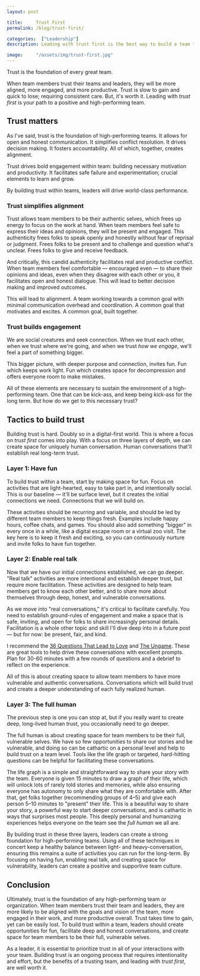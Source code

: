 ```yaml
---
layout: post

title:     Trust First
permalink: /blog/trust-first/

categories:  ["Leadership"]
description: Leading with trust first is the best way to build a team that is aligned, engaged, and productive.

image:     "/assets/img/trust-first.jpg"
---
```


Trust is the foundation of every great team.

When team members trust their teams and leaders, they will be more aligned, more engaged, and more productive. Trust is slow to gain and quick to lose; requiring consistent care. But, it's worth it. Leading with _trust first_ is your path to a positive and high-performing team.

## Trust matters

As I've said, trust is the foundation of high-performing teams. It allows for open and honest communication. It simplifies conflict resolution. It drives decision making. It fosters accountability. All of which, together, creates alignment.

Trust drives bold engagement within team: building necessary motivation and productivity. It facilitates safe failure and experimentation; crucial elements to learn and grow.

By building trust within teams, leaders will drive world-class performance.

### Trust simplifies alignment

Trust allows team members to be their authentic selves, which frees up energy to focus on the work at hand. When team members feel safe to express their ideas and opinions, they will be present and engaged. This authenticity frees folks to speak openly and honestly without fear of reprisal or judgment. Frees folks to be present and to challenge and question what's unclear. Frees folks to give and receive feedback.

And critically, this candid authenticity facilitates real and productive conflict. When team members feel comfortable  —  encouraged  even —  to share their opinions and ideas, even when they disagree with each other or you, it facilitates open and honest dialogue. This will lead to better decision making and improved outcomes.

This will lead to alignment. A team working towards a common goal with minimal communication overhead and coordination. A common goal that motivates and excites. A common goal, built together.

### Trust builds engagement

 We are social creatures and seek connection. When we trust each other, when we trust where we're going, and when we trust _how we engage_, we'll feel a part of something bigger.

This bigger picture, with deeper purpose and connection, invites fun. Fun which keeps work light. Fun which creates space for decompression and offers everyone room to make mistakes.

All of these elements are necessary to sustain the environment of a high-performing team. One that can be kick-ass, and keep being kick-ass for the long term. But how do we get to this necessary trust?

## Tactics to build trust

Building trust is hard. Doubly so in a digital-first world. This is where a focus on _trust first_ comes into play. With a focus on three layers of depth, we can create space for uniquely human conversation. Human conversations that'll establish real long-term trust.

### Layer 1: Have fun

To build trust within a team, start by making space for fun. Focus on activities that are light-hearted, easy to take part in, and intentionally social. This is our baseline — it'll be surface level, but it creates the initial connections we need. Connections that we will build on.

These activities should be recurring and variable, and should be led by different team members to keep things fresh. Examples include happy hours, coffee chats, and games. You should also add something "bigger" in every once in a while, like a digital escape room or a virtual zoo visit. The key here is to keep it fresh and exciting, so you can continuously nurture and invite folks to have fun together.

### Layer 2: Enable real talk

Now that we have our initial connections established, we can go deeper. "Real talk" activities are more intentional and establish deeper trust, but require more facilitation. These activities are designed to help team members get to know each other better, and to share more about themselves through deep, honest, and vulnerable conversations.

As we move into "real conversations," it's critical to facilitate carefully. You need to establish ground-rules of engagement and make a space that is safe, inviting, and open for folks to share increasingly personal details. Facilitation is a whole other topic and skill I'll dive deep into in a future post — but for now: be present, fair, and kind.

I recommend the [36 Questions That Lead to Love](https://www.nytimes.com/2015/01/09/style/no-37-big-wedding-or-small.html) and [The Ungame](https://en.wikipedia.org/wiki/The_Ungame). These are  great tools to help drive these conversations with excellent prompts. Plan for 30-60 minutes with a few rounds of questions and a debrief to reflect on the experience.

All of this is about creating space to allow team members to have more vulnerable and authentic conversations. Conversations which will build trust and create a deeper understanding of each fully realized human.

### Layer 3: The full human

The previous step is one you can stop at, but if you really want to create deep, long-lived human trust, you occasionally need to go deeper.

The full human is about creating space for team members to be their full, vulnerable selves. We have so few opportunities to share our stories and be vulnerable, and doing so can be cathartic on a personal level and help to build trust on a team level. Tools like the life graph or targeted, hard-hitting questions can be helpful for facilitating these conversations.

The life graph is a simple and straightforward way to share your story with the team. Everyone is given 15 minutes to draw a graph of their life, which will unlock lots of rarely told stories and memories, while also ensuring everyone has autonomy to only share what they are comfortable with. After that, get folks together (recommending groups of 4–5) and give each person 5–10 minutes to "present" their life. This is a beautiful way to share your story, a powerful way to start deeper conversations, and is cathartic in ways that surprises most people. This deeply personal and humanizing experiences helps everyone on the team see the _full human_ we all are.

By building trust in these three layers, leaders can create a strong foundation for high-performing teams. Using all of these techniques in concert keep a healthy balance between light- and heavy-conversation, ensuring this remains a suite of activities you can run for the long-term. By focusing on having fun, enabling real talk, and creating space for vulnerability, leaders can create a positive and supportive team culture.

## Conclusion

Ultimately, trust is the foundation of any high-performing team or organization. When team members trust their team and leaders, they are more likely to be aligned with the goals and vision of the team, more engaged in their work, and more productive overall. Trust takes time to gain, yet can be easily lost. To build trust within a team, leaders should create opportunities for fun, facilitate deep and honest conversations, and create space for team members to be their full, vulnerable selves.

As a leader, it is essential to prioritize trust in all of your interactions with your team. Building trust is an ongoing process that requires intentionality and effort, but the benefits of a trusting team, and leading with _trust first_, are well worth it.
